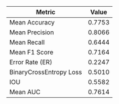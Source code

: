 | Metric                  | Value |
|-------------------------|-------|
| Mean Accuracy           | 0.7753|
| Mean Precision          | 0.8066|
| Mean Recall             | 0.6444|
| Mean F1 Score           | 0.7164|
| Error Rate (ER)         | 0.2247|
| BinaryCrossEntropy Loss | 0.5010|
| IOU                     | 0.5582|
| Mean AUC                | 0.7614|
